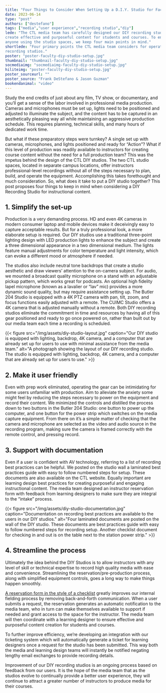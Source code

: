 ```yaml
---
title: "Four Things to Consider When Setting Up a D.I.Y. Studio for Faculty Use"
date: 2023-06-14
type: "post"
authors: ["destefano"]
tags: ["media","user experience","recording studio","diy"]
lede: "The CTL media team has carefully designed our DIY recording studios for instructors to
create effective and purposeful content for students and courses. To ensure optimal experience for
anyone using the studio spaces, we keep four main points in mind."
shortlede: "Four primary points the CTL media team considers for operating and improving our DIY
recording studios."
poster: "poster-faculty-diy-studio-setup.jpg"
thumbnail: "thumbnail-faculty-diy-studio-setup.jpg"
socmediaimg: "socmediaimg-faculty-diy-studio-setup.jpg"
hiliteimg: "poster-faculty-diy-studio-setup.jpg"
poster_sourceurl: ""
poster_source: "Frank DeStefano & Jason Guzman"
bookendanimal: "video"
---
```

Study the end credits of just about any film, TV show, or documentary, and
you’ll get a sense of the labor involved in professional media production.
Cameras and microphones must be set up, lights need to be positioned and 
adjusted to illuminate the subject, and the content has to be captured in an
aesthetically pleasing way all while maintaining an aggressive production
schedule. This requires planning, technical skills, and many hours of dedicated
work time.

But what if these preparatory steps were turnkey? A single set up with cameras,
microphones, and lights positioned and ready for “Action”? What if this level
of production was readily available to instructors for creating course content
without the need for a full production team? This was the impetus behind the
design of the CTL DIY studios. The two CTL studio spaces, located in separate
campus locations, offer instructors professional-level recordings without all
of the steps necessary to plan, build, and operate the equipment. Accomplishing
this takes forethought and much consideration. So, what does it take to put a
DIY studio together? This post proposes four things to keep in mind when
considering a DIY Recording Studio for instructional content.

## 1. Simplify the set-up

Production is a very demanding process. HD and even 4K cameras in modern
consumer laptop and mobile devices make it deceivingly easy to capture
acceptable results. But for a truly professional look, a more elaborate setup
is required. Our DIY studios use a traditional three-point lighting design with
LED production lights to enhance the subject and create a three dimensional
appearance in a two dimensional medium. The lights feature manual adjustments
for color temperature and light intensity, which can evoke a different mood or
atmosphere if needed.

The studios also include neutral tone backdrops that create a studio aesthetic
and draw viewers’ attention to the on-camera subject. For audio, we mounted a
broadcast quality microphone on a stand with an adjustable pickup pattern,
which works great for podcasts. An optional high fidelity lapel microphone
(known as a lavalier or “lav” mic) provides a more dynamic sound quality, but
may require assistance setting up. The Butler 204 Studio is equipped with a 4K
PTZ camera with pan, tilt, zoom, and focus functions easily adjusted with a
remote. The CUIMC Studio offers a 4K camera that is adjusted manually without a
remote. Both DIY recording studios eliminate the commitment in time and
resources by having all of this gear positioned and ready to go once powered
on, rather than built out by our media team each time a recording is scheduled.

{{< figure
    src="/img/assets/diy-studio-layout.jpg"
    caption="Our DIY studio is equipped with lighting, backdrop, 4K camera, and a computer that are already set up for users to use with minimal assistance from the media team."
    alt="A photograph showing the layout of our DIY recording studio. The studio is equipped with lighting, backdrop, 4K camera, and a computer that are already set up for users to use." >}}


## 2. Make it user friendly

Even with prep work eliminated, operating the gear can be intimidating for some
users unfamiliar with production. Aim to alleviate the anxiety some might feel
by reducing the steps necessary to power on the equipment and record their
content. We minimized the controls and distilled the process down to two
buttons in the Butler 204 Studio: one button to power up the computer, and one
button for the power strip which switches on the media capture equipment. From
there on it’s a simple matter of checking that the camera and microphone are
selected as the video and audio source in the recording program, making sure
the camera is framed correctly with the remote control, and pressing record.

## 3. Support with documentation

Even if a user is confident with AV technology, referring to a list of
recording best practices can be helpful. We posted on the studio wall a
laminated best practices guide with easy to follow numbered steps for setup.
These documents are also available on the CTL website.  Equally important are
learning design best practices for creating purposeful and engaging
instructional content. The media team designed an instructor reservation form
with feedback from learning designers to make sure they are integral to the
“intake” process.

{{< figure
    src="/img/assets/diy-studio-documentation.jpg"
    caption="Documentation on recording best practices are available to the users in our DIY studios."
    alt="Four laminated documents are posted on the wall of the DIY studio. These documents are best practices guide with easy to follow numbered steps for recording setup. Another checklist document for checking in and out is on the table next to the station power strip." >}}


## 4. Streamline the process

Ultimately the idea behind the DIY Studios is to allow instructors with any
level of skill or technical expertise to record high quality media with ease
and convenience. Streamlining the reservation/pre-production process, along
with simplified equipment controls, goes a long way to make things happen
smoothly.

[A reservation form in the style of a checklist](https://docs.google.com/forms/d/e/1FAIpQLSfab79iufK_MCO7lg-6jfMBADMpDz9RIbCMbiUuvGkootKZmw/viewform)
greatly improves our internal fielding process by removing back-and-forth
communication. When a user submits a request, the reservation generates an
automatic notification to the media team, who in turn can make themselves
available to support if needed and grant access to the space for the
instructor. The media team will then coordinate with a learning designer to
ensure effective and purposeful content creation for students and courses.

To further improve efficiency, we’re developing an integration with our
ticketing system which will automatically generate a ticket for learning
designers once a request for the studio has been submitted. This way both the
media and learning design teams will instantly be notified negating lengthy
email exchanges to provide recording details.

Improvement of our DIY recording studios is an ongoing process based on
feedback from our users. It is the hope of the media team that as the studios
evolve to continually provide a better user experience, they will continue to
attract a greater number of instructors to produce media for their courses.